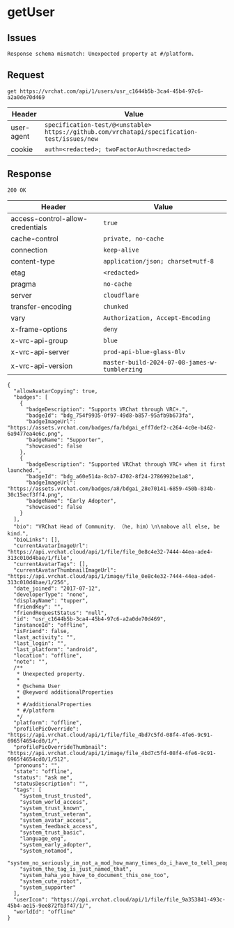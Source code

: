 # getUser

## Issues
```
Response schema mismatch: Unexpected property at #/platform.
```

## Request
`get https://vrchat.com/api/1/users/usr_c1644b5b-3ca4-45b4-97c6-a2a0de70d469`

| Header | Value |
| ------ | ----- |
| user-agent | `specification-test/@<unstable> https://github.com/vrchatapi/specification-test/issues/new` |
| cookie | `auth=<redacted>; twoFactorAuth=<redacted>` |


## Response
`200 OK`

| Header | Value |
| ------ | ----- |
| access-control-allow-credentials | `true` |
| cache-control | `private, no-cache` |
| connection | `keep-alive` |
| content-type | `application/json; charset=utf-8` |
| etag | `<redacted>` |
| pragma | `no-cache` |
| server | `cloudflare` |
| transfer-encoding | `chunked` |
| vary | `Authorization, Accept-Encoding` |
| x-frame-options | `deny` |
| x-vrc-api-group | `blue` |
| x-vrc-api-server | `prod-api-blue-glass-0lv` |
| x-vrc-api-version | `master-build-2024-07-08-james-w-tumblerzing` |

```jsonc
{
  "allowAvatarCopying": true,
  "badges": [
    {
      "badgeDescription": "Supports VRChat through VRC+.",
      "badgeId": "bdg_754f9935-0f97-49d8-b857-95afb9b673fa",
      "badgeImageUrl": "https://assets.vrchat.com/badges/fa/bdgai_eff7def2-c264-4c0e-b462-6a9477ea4e6c.png",
      "badgeName": "Supporter",
      "showcased": false
    },
    {
      "badgeDescription": "Supported VRChat through VRC+ when it first launched.",
      "badgeId": "bdg_a60e514a-8cb7-4702-8f24-2786992be1a8",
      "badgeImageUrl": "https://assets.vrchat.com/badges/a8/bdgai_28e70141-6859-450b-834b-30c15ecf3ff4.png",
      "badgeName": "Early Adopter",
      "showcased": false
    }
  ],
  "bio": "VRChat Head of Community․ （he‚ him）\n\nabove all else‚ be kind․",
  "bioLinks": [],
  "currentAvatarImageUrl": "https://api.vrchat.cloud/api/1/file/file_0e8c4e32-7444-44ea-ade4-313c010d4bae/1/file",
  "currentAvatarTags": [],
  "currentAvatarThumbnailImageUrl": "https://api.vrchat.cloud/api/1/image/file_0e8c4e32-7444-44ea-ade4-313c010d4bae/1/256",
  "date_joined": "2017-07-12",
  "developerType": "none",
  "displayName": "tupper",
  "friendKey": "",
  "friendRequestStatus": "null",
  "id": "usr_c1644b5b-3ca4-45b4-97c6-a2a0de70d469",
  "instanceId": "offline",
  "isFriend": false,
  "last_activity": "",
  "last_login": "",
  "last_platform": "android",
  "location": "offline",
  "note": "",
  /**
   * Unexpected property.
   *
   * @schema User
   * @keyword additionalProperties
   *
   * #/additionalProperties
   * #/platform
   */
  "platform": "offline",
  "profilePicOverride": "https://api.vrchat.cloud/api/1/file/file_4bd7c5fd-08f4-4fe6-9c91-6965f4654cd0/1/",
  "profilePicOverrideThumbnail": "https://api.vrchat.cloud/api/1/image/file_4bd7c5fd-08f4-4fe6-9c91-6965f4654cd0/1/512",
  "pronouns": "",
  "state": "offline",
  "status": "ask me",
  "statusDescription": "",
  "tags": [
    "system_trust_trusted",
    "system_world_access",
    "system_trust_known",
    "system_trust_veteran",
    "system_avatar_access",
    "system_feedback_access",
    "system_trust_basic",
    "language_eng",
    "system_early_adopter",
    "system_notamod",
    "system_no_seriously_im_not_a_mod_how_many_times_do_i_have_to_tell_people",
    "system_the_tag_is_just_named_that",
    "system_haha_you_have_to_document_this_one_too",
    "system_cute_robot",
    "system_supporter"
  ],
  "userIcon": "https://api.vrchat.cloud/api/1/file/file_9a353841-493c-45b4-ae15-9ee872fb3f47/1/",
  "worldId": "offline"
}
```
